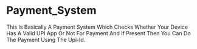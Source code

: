 # Payment_System
This Is Basically A Payment System Which Checks Whether Your Device Has A Valid UPI App Or Not For Payment And If Present Then You Can Do The Payment Using The Upi-Id.
